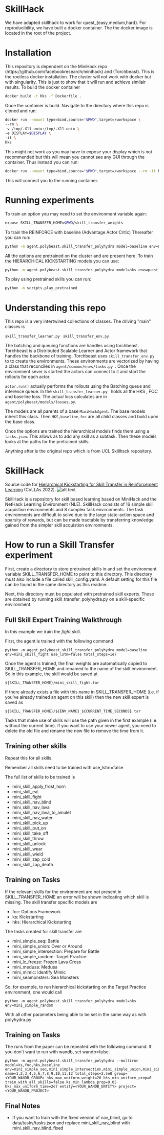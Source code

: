 <h1> SkillHack </h1>
We have adapted skillhack to work for quest_{easy,medium,hard}. For reproducibility, we have built a docker container. 
The the docker image is located in the root of the project.  
<h1> Installation </h1>
This repository is dependent on the MiniHack repo (https://github.com/facebookresearch/minihack) and (Torchbeast).
This is the rootless docker installation. The cluster will not work with docker but with singularity. This is just to show that it will run and achieve similair results.
To build the docker container 

```bash
docker build -t hks -f Dockerfile . 
```
Once the container is build. Navigate to the directory where this repo is cloned and run:
```bash
docker run --mount type=bind,source="$PWD",target=/workspace \
--rm \
-v /tmp/.X11-unix:/tmp/.X11-unix \
-e DISPLAY=$DISPLAY \
-it \
hks
```
This might not work as you may have to expose your display which is not recommended but this will mean you cannot see any GUI through the container.
Thus instead you can run:
```bash
docker run --mount type=bind,source="$PWD",target=/workspace --rm -it hks
```
This will connect you to the running container.

<h1> Running experiments </h1>
To train an option you may need to set the environment variable again:

```bash
expose SKILL_TRANSFER_HOME=$PWD/skill_transfer_weights
```
To train the REINFORCE with baseline (Advantage Actor Critic)
Thereafter you can run:
```bash
python -m agent.polybeast.skill_transfer_polyhydra model=baseline env=mini_skill_fight use_lstm=false total_steps=1e7
```
All the options are pretrained on the cluster and are present here.
To train the HIERARCHICAL KICKSTARTING models you can use:

```bash
python -m agent.polybeast.skill_transfer_polyhydra model=hks env=quest_easy
```

To play using pretrained skills you can run:
```bash
python -m scripts.play_pretrained 
```


<h1> Understanding this repo </h1>
This repo is a very intertwined collections of classes. The driving "main" classes is  

```skill_transfer_learner.py ```
```skill_transfer_env.py ``` 

The batching and queuing functions are handles using torchbeast. 
Torchbeast is a Distributed Scalable Learner and Actor framework that handles the backbone of training. Torchbeast uses 
```skill_transfer_env.py ``` to to create the environments. These environments are vectorized by having a class that 
reconciles in ```agent/common/envs/tasks.py ```. Once the environment sever is started the actors can connect to it and start the
rollouts for each actor. 

```actor.run()``` actually performs the rollouts using the Batching queue and inference queue. In the ```skill_transfer_learner.py ``` holds all the HKS , FOC
and baseline loss. The actual loss calculates are in ```agent/polybeast/models/losses.py```.

The models are all parents of a base ```MiniHackAgent```. The base models inherit this class. Then ```HKS,baseline,foc``` are all child
classes and build upon the base class.

Once the options are trained the hierarchical models finds them using a ```tasks.json```. This allows as to add any skill as a subtask. Then these
models looks at the paths for the pretrained skills. 

Anything after is the original repo which is from UCL Skillhack repository.

<h1> SkillHack </h1>

Source code for [Hierarchical Kickstarting for Skill Transfer in Reinforcement Learning](https://arxiv.org/abs/2207.11584) (CoLLAs 2022).
![alt text](https://github.com/ucl-dark/skillhack/blob/main/docs/skills_15.png?raw=true)

SkillHack is a repository for skill based learning based on MiniHack and the NetHack Learning Environment (NLE).  SkillHack consists of 16 simple skill acquistion environments and 8 complex task environments.  The task environments are difficult to solve due to the large state-action space and sparsity of rewards, but can be made tractable by transferring knowledge gained from the simpler skill acquistion environments.





<h1>How to run a Skill Transfer experiment</h1>
First, create a directory to store pretrained skills in and set the environment variable SKILL_TRANSFER_HOME to point to this directory.
This directory must also include a file called skill_config.yaml.  A default setting for this file can be found in the same directory as this readme.

Next, this directory must be populated with pretrained skill experts.  These are obtained by running skill_transfer_polyhydra.py on a skill-specific environment.

<h2>Full Skill Expert Training Walkthrough</h2>

In this example we train the <i>fight</i> skill.

First, the agent is trained with the following command

```
python -m agent.polybeast.skill_transfer_polyhydra model=baseline env=mini_skill_fight use_lstm=false total_steps=1e7
```

Once the agent is trained, the final weights are automatically copied to SKILL_TRANSFER_HOME and renamed to the name of the skill environment.
So in this example, the skill would be saved at
```
${SKILL_TRANSFER_HOME}/mini_skill_fight.tar
```

If there already exists a file with this name in SKILL_TRANSFER_HOME (i.e. if you've already trained an agent on this skill) then the new skill expert is saved as

```
${SKILL_TRANSFER_HOME}/${ENV_NAME}_${CURRENT_TIME_SECONDS}.tar
```
Tasks that make use of skills will use the path given in the first example (i.e. without the current time).  If you want to use your newer agent, you need to delete the old file and rename the new file to remove the time from it.


<h2>Training other skills</h2>
Repeat this for all skills.

Remember all skills need to be trained with use_lstm=false

The full list of skills to be trained is
<ul>
<li>mini_skill_apply_frost_horn
<li>mini_skill_eat
<li>mini_skill_fight
<li>mini_skill_nav_blind
<li>mini_skill_nav_lava
<li>mini_skill_nav_lava_to_amulet
<li>mini_skill_nav_water
<li>mini_skill_pick_up
<li>mini_skill_put_on
<li>mini_skill_take_off
<li>mini_skill_throw
<li>mini_skill_unlock
<li>mini_skill_wear
<li>mini_skill_wield
<li>mini_skill_zap_cold
<li>mini_skill_zap_death
</ul>

<h2>Training on Tasks</h2>

If the relevant skills for the environment are not present in SKILL_TRANSFER_HOME an error will be shown indicating which skill is missing.
The skill transfer specific models are
<ul>
  <li>foc: Options Framework</li>
  <li>ks: Kickstarting</li>
  <li>hks: Hierarchical Kickstarting</li>
</ul>

The tasks created for skill transfer are
<ul>
  <li>mini_simple_seq: Battle</li>
  <li>mini_simple_union: Over or Around</li>
  <li>mini_simple_intersection: Prepare for Battle</li>
  <li>mini_simple_random: Target Practice</li>
  <li>mini_lc_freeze: Frozen Lava Cross</li>
  <li>mini_medusa: Medusa</li>
  <li>mini_mimic: Identify Mimic</li>
  <li>mini_seamonsters: Sea Monsters</li>
</ul>

So, for example, to run hierarchical kickstarting on the Target Practice environment, one would call
```
python -m agent.polybeast.skill_transfer_polyhydra model=hks env=mini_simple_random
```
With all other parameters being able to be set in the same way as with polyhydra.py


<h2>Training on Tasks</h2>
The runs from the paper can be repeated with the following command.  If you don't want to run with wandb, set wandb=false.

```
python -m agent.polybeast.skill_transfer_polyhydra --multirun model=ks,foc,hks,baseline env=mini_simple_seq,mini_simple_intersection,mini_simple_union,mini_simple_random,mini_lc_freeze,mini_medusa,mini_mimic,mini_seamonsters name=1,2,3,4,5,6,7,8,9,10,11,12 total_steps=2.5e8 group=<YOUR_WANDB_GROUP> hks_max_uniform_weight=20 hks_min_uniform_prop=0 train_with_all_skills=false ks_min_lambda_prop=0.05 hks_max_uniform_time=2e7 entity=<YOUR_WANDB_ENTITY> project=<YOUR_WANDB_PROJECT>
```


<h2> Final Notes </h2>
<ul>
    <li>If you want to train with the fixed version of nav_blind, go to data/tasks/tasks.json and replace mini_skill_nav_blind with mini_skill_nav_blind_fixed</li>
</ul>

